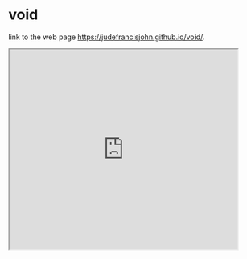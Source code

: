 # void
link to the web page  https://judefrancisjohn.github.io/void/.

<iframe src="https://public.tableau.com/views/ct_schooldistricts/Sheet1?:display_count=y&publish=yes&:origin=viz_share_link" width="90%" height="400"></iframe>
